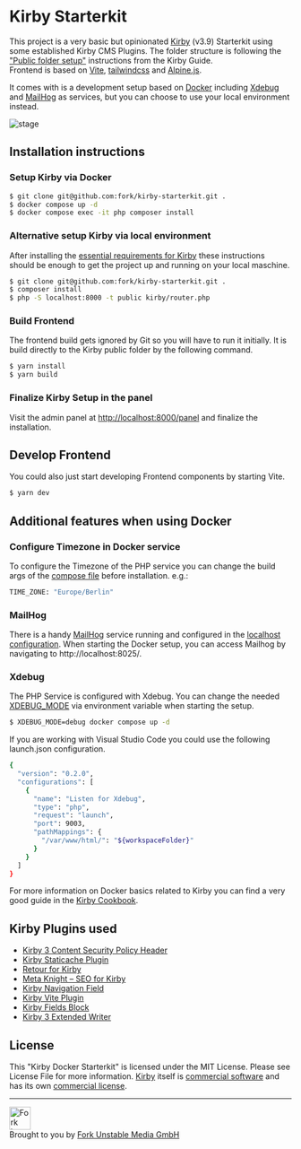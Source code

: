 # Kirby Starterkit

This project is a very basic but opinionated [Kirby](https://getkirby.com/) (v3.9) Starterkit using some established Kirby CMS Plugins. The folder structure is following the ["Public folder setup"](https://getkirby.com/docs/guide/configuration#custom-folder-setup__public-folder-setup) instructions from the Kirby Guide.<br>
Frontend is based on [Vite](https://vitejs.dev/), [tailwindcss](https://tailwindcss.com/) and [Alpine.js](https://alpinejs.dev/).

It comes with is a development setup based on [Docker](https://www.docker.com/) including [Xdebug](#xdebug) and [MailHog](#mailhog) as services, but you can choose to use your local environment instead.

![stage](https://github.com/fork/kirby-starterkit/assets/55244/cbb3ea0e-507f-473b-a5ca-368c407bd56f)

## Installation instructions

### Setup Kirby via Docker

```bash
$ git clone git@github.com:fork/kirby-starterkit.git .
$ docker compose up -d
$ docker compose exec -it php composer install
```

### Alternative setup Kirby via local environment

After installing the [essential requirements for Kirby](https://getkirby.com/docs/guide/quickstart) these instructions should be enough to get the project up and running on your local maschine.

```bash
$ git clone git@github.com:fork/kirby-starterkit.git .
$ composer install
$ php -S localhost:8000 -t public kirby/router.php
```

### Build Frontend

The frontend build gets ignored by Git so you will have to run it initially.
It is build directly to the Kirby public folder by the following command.

```bash
$ yarn install
$ yarn build
```

### Finalize Kirby Setup in the panel

Visit the admin panel at [http://localhost:8000/panel](http://localhost:8000/panel) and finalize the installation.

## Develop Frontend

You could also just start developing Frontend components by starting Vite.

```bash
$ yarn dev
```

## Additional features when using Docker

### Configure Timezone in Docker service

To configure the Timezone of the PHP service you can change the build args of the [compose file](./docker-compose.yml) before installation. e.g.:

```bash
TIME_ZONE: "Europe/Berlin"
```

### MailHog

There is a handy [MailHog](https://github.com/mailhog/MailHog) service running and configured in the [localhost configuration](./site/config/config.localhost.php). When starting the Docker setup, you can access Mailhog by navigating to http://localhost:8025/.

### Xdebug

The PHP Service is configured with Xdebug. You can change the needed [XDEBUG_MODE](https://xdebug.org/docs/all_settings#mode) via environment variable when starting the setup.

```bash
$ XDEBUG_MODE=debug docker compose up -d
```

If you are working with Visual Studio Code you could use the following launch.json configuration.

```bash
{
  "version": "0.2.0",
  "configurations": [
    {
      "name": "Listen for Xdebug",
      "type": "php",
      "request": "launch",
      "port": 9003,
      "pathMappings": {
        "/var/www/html/": "${workspaceFolder}"
      }
    }
  ]
}

```

For more information on Docker basics related to Kirby you can find a very good guide in the [Kirby Cookbook](https://getkirby.com/docs/cookbook/setup/kirby-meets-docker#example-4-docker-compose).

## Kirby Plugins used

-   [Kirby 3 Content Security Policy Header](https://github.com/bnomei/kirby3-security-headers)
-   [Kirby Staticache Plugin](https://github.com/getkirby/staticache)
-   [Retour for Kirby](https://github.com/distantnative/retour-for-kirby)
-   [Meta Knight – SEO for Kirby](https://github.com/diesdasdigital/kirby-meta-knight)
-   [Kirby Navigation Field](https://github.com/chrisbeluga/kirby-navigation)
-   [Kirby Vite Plugin](https://github.com/arnoson/kirby-vite)
-   [Kirby Fields Block](https://github.com/jongacnik/kirby-fields-block)
-   [Kirby 3 Extended Writer](https://github.com/coralic/kirby-extended-writer)

## License

This "Kirby Docker Starterkit" is licensed under the MIT License. Please see License File for more information. [Kirby](https://getkirby.com/) itself is [commercial software](https://getkirby.com/buy) and has its own [commercial license](https://getkirby.com/license).

---

<a href="https://www.fork.de" target="_blank"><img src="https://github.com/fork/kirby-starterkit/assets/55244/242acd9a-7936-414e-9c9e-984d4f690728" width="38" height="41" alt="Fork Logo" /></a><br />
Brought to you by [Fork Unstable Media GmbH](https://www.fork.de)
